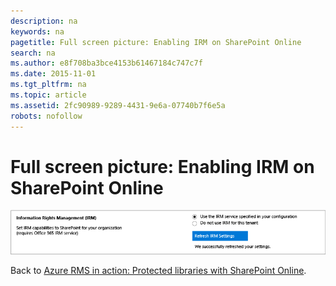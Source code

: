 ```yaml
---
description: na
keywords: na
pagetitle: Full screen picture: Enabling IRM on SharePoint Online
search: na
ms.author: e8f708ba3bce4153b61467184c747c7f
ms.date: 2015-11-01
ms.tgt_pltfrm: na
ms.topic: article
ms.assetid: 2fc90989-9289-4431-9e6a-07740b7f6e5a
robots: nofollow
---
```

# Full screen picture: Enabling IRM on SharePoint Online
![](../Image/AzRMS_StoryboardSPO_1.png)

Back to [Azure RMS in action: Protected libraries with SharePoint Online](http://technet.microsoft.com/library/jj585026.aspx#BKMK_Example_SharePoint).

